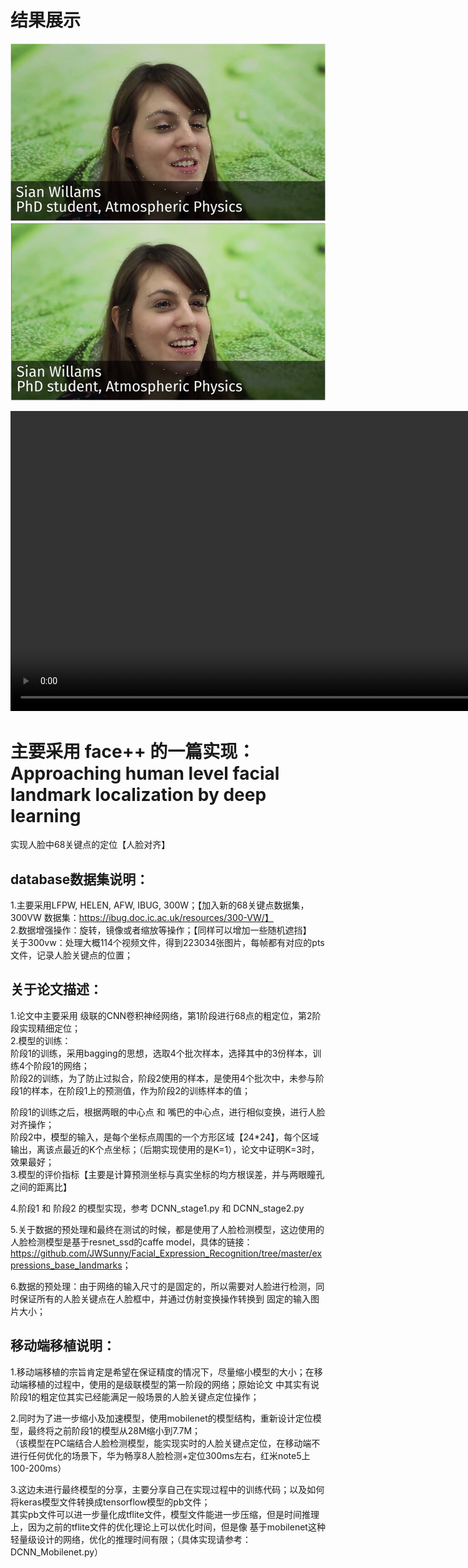 # 结果展示
![关键点定位-01](img1.png)
![关键点定位-01](img2.png)

<video src="[video_DCNN](https://github.com/JWSunny/Face_Landmarks/blob/master/DCNN/video_DCNN.mp4)" controls="" height=480 width=1280> </video>

# 主要采用 face++ 的一篇实现：Approaching human level facial landmark localization by deep learning  
实现人脸中68关键点的定位【人脸对齐】  

## database数据集说明：  
1.主要采用LFPW, HELEN, AFW, IBUG, 300W；【加入新的68关键点数据集，300VW 数据集：https://ibug.doc.ic.ac.uk/resources/300-VW/】  
2.数据增强操作：旋转，镜像或者缩放等操作；【同样可以增加一些随机遮挡】  
关于300vw：处理大概114个视频文件，得到223034张图片，每帧都有对应的pts文件，记录人脸关键点的位置；  

## 关于论文描述：  
1.论文中主要采用 级联的CNN卷积神经网络，第1阶段进行68点的粗定位，第2阶段实现精细定位；  
2.模型的训练：  
阶段1的训练，采用bagging的思想，选取4个批次样本，选择其中的3份样本，训练4个阶段1的网络；  
阶段2的训练，为了防止过拟合，阶段2使用的样本，是使用4个批次中，未参与阶段1的样本，在阶段1上的预测值，作为阶段2的训练样本的值；  

阶段1的训练之后，根据两眼的中心点 和 嘴巴的中心点，进行相似变换，进行人脸对齐操作；  
阶段2中，模型的输入，是每个坐标点周围的一个方形区域【24*24】，每个区域输出，离该点最近的K个点坐标；（后期实现使用的是K=1），论文中证明K=3时，效果最好；  
3.模型的评价指标【主要是计算预测坐标与真实坐标的均方根误差，并与两眼瞳孔之间的距离比】  

4.阶段1 和 阶段2 的模型实现，参考 DCNN_stage1.py 和 DCNN_stage2.py  

5.关于数据的预处理和最终在测试的时候，都是使用了人脸检测模型，这边使用的人脸检测模型是基于resnet_ssd的caffe model，具体的链接：  
<https://github.com/JWSunny/Facial_Expression_Recognition/tree/master/expressions_base_landmarks>；  

6.数据的预处理：由于网络的输入尺寸的是固定的，所以需要对人脸进行检测，同时保证所有的人脸关键点在人脸框中，并通过仿射变换操作转换到
固定的输入图片大小；  


## 移动端移植说明：  
1.移动端移植的宗旨肯定是希望在保证精度的情况下，尽量缩小模型的大小；在移动端移植的过程中，使用的是级联模型的第一阶段的网络；原始论文
中其实有说阶段1的粗定位其实已经能满足一般场景的人脸关键点定位操作；  

2.同时为了进一步缩小及加速模型，使用mobilenet的模型结构，重新设计定位模型，最终将之前阶段1的模型从28M缩小到7.7M；  
（该模型在PC端结合人脸检测模型，能实现实时的人脸关键点定位，在移动端不进行任何优化的场景下，华为畅享8人脸检测+定位300ms左右，红米note5上100-200ms）  

3.这边未进行最终模型的分享，主要分享自己在实现过程中的训练代码；以及如何将keras模型文件转换成tensorflow模型的pb文件；  
其实pb文件可以进一步量化成tflite文件，模型文件能进一步压缩，但是时间推理上，因为之前的tflite文件的优化理论上可以优化时间，但是像
基于mobilenet这种轻量级设计的网络，优化的推理时间有限；（具体实现请参考：DCNN_Mobilenet.py）  
